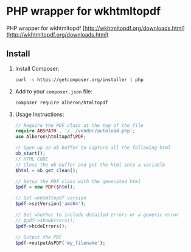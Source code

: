 # PHP wrapper for wkhtmltopdf

PHP wrapper for wkhtmltopdf [http://wkhtmltopdf.org/downloads.html](http://wkhtmltopdf.org/downloads.html)

## Install

1. Install Composer:

    ```bash
    curl -s https://getcomposer.org/installer | php
    ```

2. Add to your `composer.json` file:

    ```bash
    composer require alberon/htmltopdf
    ```

3. Usage Instructions:

    ```php
    // Require the PDF class at the top of the file
    require ABSPATH . '/../vendor/autoload.php';
    use Alberon\htmltopdf\PDF;

    // Open up an ob buffer to capture all the following html
    ob_start();
    // HTML CODE
    // Close the ob buffer and get the html into a variable
    $html = ob_get_clean();

    // Setup the PDF class with the generated html
    $pdf = new PDF($html);

    // Set wkhtmltopdf version
    $pdf->setVersion('amd64');

    // Set whether to include detailed errors or a generic error
    // $pdf->showErrors();
    $pdf->hideErrors();

    // Output the PDF
    $pdf->outputAsPDF('my_filename');
    ```
